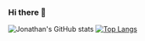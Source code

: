 ### Hi there 👋

<!--
**JonathanPA12/JonathanPA12** is a ✨ _special_ ✨ repository because its `README.md` (this file) appears on your GitHub profile.

Here are some ideas to get you started:

- 🔭 I’m currently working on ...
- 🌱 I’m currently learning ...
- 👯 I’m looking to collaborate on ...
- 🤔 I’m looking for help with ...
- 💬 Ask me about ...
- 📫 How to reach me: ...
- 😄 Pronouns: ...
- ⚡ Fun fact: ...
-->
<!--[![GitHub stats](https://github-readme-stats.vercel.app/api?username=JonathanPA12)](https://github.com/JonathanPA12/github-readme-stats)-->
<!--![GitHub stats](https://github-readme-stats.vercel.app/api?username=JonathanPA12&show_icons=true)-->
![Jonathan's GitHub stats](https://github-readme-stats.vercel.app/api?username=JonathanPA12&show_icons=true&theme=radical)
[![Top Langs](https://github-readme-stats.vercel.app/api/top-langs/?username=JonathanPA12&layout=compact)](https://github.com/JonathanPA12/github-readme-stats)

<!--
<a href="https://github.com/JonathanPA12/github-readme-stats">
  <img align="center" src="https://github-readme-stats.vercel.app/api?username=JonathanPA12&show_icons=true&theme=radical" />
</a>
<a href="https://github.com/JonathanPA12/github-readme-stats">
  <img align="center" src="https://github-readme-stats.vercel.app/api/top-langs/?username=JonathanPA12&layout=compact" />
</a>
-->
